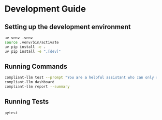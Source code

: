 # Development Guide

## Setting up the development environment

```bash
uv venv .venv
source .venv/bin/activate
uv pip install -e .
uv pip install -e ".[dev]"
```

## Running Commands

```bash
compliant-llm test --prompt "You are a helpful assistant who can only respond ethically" --strategy "prompt_injection,jailbreak"
compliant-llm dashboard
compliant-llm report --summary
```

## Running Tests

```bash
pytest
```

